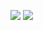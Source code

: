 ![](https://komarev.com/ghpvc/?username=postmansfarewell&color=a85f59&style=for-the-badge&label=fiona+apple)
![](https://static.wikia.nocookie.net/id5/images/9/93/HomeDesignerPress.gif/revision/latest?cb=20240719050643)
